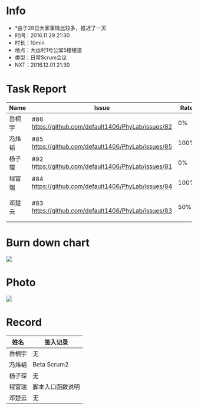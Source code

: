 # Info

* *由于28日大家事情比较多，推迟了一天
* 时间：2016.11.29 21:30
* 时长：10min
* 地点：大运村1号公寓5楼楼道
* 类型：日常Scrum会议
* NXT：2016.12.01 21:30

# Task Report
| Name | Issue                                    | Rate | Difficulties  | Time | Expect |
| ---- | ---------------------------------------- | ---- | ------------- | ---- | ------ |
| 岳桐宇  | #86 https://github.com/default1406/PhyLab/issues/82 | 0%   | 无             | 0h   | 2h     |
| 冯炜韬  | #85 https://github.com/default1406/PhyLab/issues/85 | 100% | 无             | 4h   | 4h     |
| 杨子琛  | #92 https://github.com/default1406/PhyLab/issues/81 | 0%   | 无             | 0h   | 3h     |
| 程富瑞  | #84 https://github.com/default1406/PhyLab/issues/84 | 100% | 无             | 0.5h | 1h     |
| 邓楚云  | #83 https://github.com/default1406/PhyLab/issues/83 | 50%  | 需要前端测试账号（已解决） | 1h   | 1h     |

# Burn down chart

![](http://images2015.cnblogs.com/blog/1033756/201611/1033756-20161129222827724-826055009.png)

# Photo

![](http://images2015.cnblogs.com/blog/1033756/201611/1033756-20161129222557709-1093213639.png)


# Record

| 姓名   | 签入记录        |
| ---- | ----------- |
| 岳桐宇  | 无           |
| 冯炜韬  | Beta Scrum2 |
| 杨子琛  | 无           |
| 程富瑞  | 脚本入口函数说明    |
| 邓楚云  | 无           |